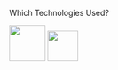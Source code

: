Which Technologies Used? 

<img src="https://brandslogos.com/wp-content/uploads/images/large/java-logo-black-and-white-1.png" width=65 height=65/> <img src="https://2.bp.blogspot.com/-4FdDAKjbAvU/Vpvr1Rl9YfI/AAAAAAAABk0/U-VeLoHK7uo/s1600/photo.jpg" width=55 height=55 />

